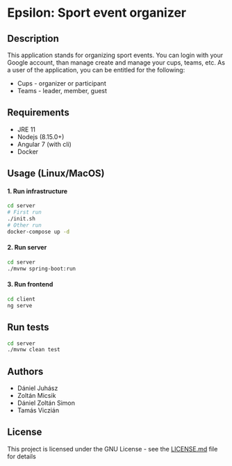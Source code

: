 # Epsilon: Sport event organizer

## Description
This application stands for organizing sport events. You can login with your Google account, than manage create and manage your cups, teams, etc. As a user of the application, you can be entitled for the following:
- Cups - organizer or participant
- Teams - leader, member, guest

## Requirements
- JRE 11
- Nodejs (8.15.0+)
- Angular 7 (with cli)
- Docker

## Usage (Linux/MacOS)
#### 1. Run infrastructure
```bash
cd server
# First run
./init.sh
# Other run
docker-compose up -d
```
#### 2. Run server
```bash
cd server
./mvnw spring-boot:run
```
#### 3. Run frontend
```bash
cd client
ng serve
```

## Run tests
```bash
cd server
./mvnw clean test
```
## Authors
- Dániel Juhász
- Zoltán Micsik
- Dániel Zoltán Simon
- Tamás Viczián

## License
This project is licensed under the GNU License - see the [LICENSE.md](LICENSE.md) file for details
